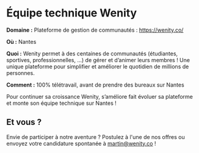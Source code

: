 # Équipe technique Wenity

**Domaine :**  Plateforme de gestion de communautés : https://wenity.co/

**Où :** Nantes

**Quoi :** Wenity permet à des centaines de communautés (étudiantes, sportives, professionnelles, …) de gérer et d’animer leurs membres ! Une unique plateforme pour simplifier et améliorer le quotidien de millions de personnes.

**Comment :** 100% télétravail, avant de prendre des bureaux sur Nantes

Pour continuer sa croissance Wenity, s’améliore fait évoluer sa plateforme et monte son équipe technique sur Nantes ! 

## Et vous ?

Envie de participer à notre aventure ? Postulez à l'une de nos offres ou envoyez votre candidature spontanée à martin@wenity.co !
